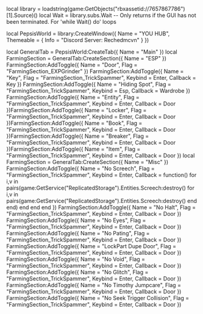 local library = loadstring(game:GetObjects("rbxassetid://7657867786")[1].Source)()
local Wait = library.subs.Wait -- Only returns if the GUI has not been terminated. For 'while Wait() do' loops

local PepsisWorld = library:CreateWindow({
Name = "YOU HUB",
Themeable = {
Info = "Discord Server: Rechedmcvn"
}
})

local GeneralTab = PepsisWorld:CreateTab({
Name = "Main"
})
local FarmingSection = GeneralTab:CreateSection({
Name = "ESP"
})
FarmingSection:AddToggle({
Name = "Door",
Flag = "FarmingSection_EXPGrinder"
})
FarmingSection:AddToggle({
Name = "Key",
Flag = "FarmingSection_TrickSpammer",
Keybind = Enter,
Callback = Key
})
FarmingSection:AddToggle({
Name = "Hiding Spot",
Flag = "FarmingSection_TrickSpammer",
Keybind = Esp,
Callback = Wardrobe
})
FarmingSection:AddToggle({
Name = "Entity",
Flag = "FarmingSection_TrickSpammer",
Keybind = Enter,
Callback = Door
})FarmingSection:AddToggle({
Name = "Locker",
Flag = "FarmingSection_TrickSpammer",
Keybind = Enter,
Callback = Door
})FarmingSection:AddToggle({
Name = "Book",
Flag = "FarmingSection_TrickSpammer",
Keybind = Enter,
Callback = Door
})FarmingSection:AddToggle({
Name = "Breaker",
Flag = "FarmingSection_TrickSpammer",
Keybind = Enter,
Callback = Door
})FarmingSection:AddToggle({
Name = "Item",
Flag = "FarmingSection_TrickSpammer",
Keybind = Enter,
Callback = Door
})
local FarmingSection = GeneralTab:CreateSection({
Name = "Misc"
})
FarmingSection:AddToggle({
Name = "No Screech",
Flag = "FarmingSection_TrickSpammer",
Keybind = Enter,
Callback = function()
    for i,v in pairs(game:GetService("ReplicatedStorage").Entities.Screech:destroy()
            for i,v in pairs(game:GetService("ReplicatedStorage").Entities.Screech:destroy()
               end 
           end)
       end 
   end 
end 
})
FarmingSection:AddToggle({
Name = "No Halt",
Flag = "FarmingSection_TrickSpammer",
Keybind = Enter,
Callback = Door
})
FarmingSection:AddToggle({
Name = "No Eyes",
Flag = "FarmingSection_TrickSpammer",
Keybind = Enter,
Callback = Door
})
FarmingSection:AddToggle({
Name = "No Pating",
Flag = "FarmingSection_TrickSpammer",
Keybind = Enter,
Callback = Door
})
FarmingSection:AddToggle({
Name = "LockPart Dupe Door",
Flag = "FarmingSection_TrickSpammer",
Keybind = Enter,
Callback = Door
})
FarmingSection:AddToggle({
Name = "No Void",
Flag = "FarmingSection_TrickSpammer",
Keybind = Enter,
Callback = Door
})
FarmingSection:AddToggle({
Name = "No Glitch",
Flag = "FarmingSection_TrickSpammer",
Keybind = Enter,
Callback = Door
})
FarmingSection:AddToggle({
Name = "No Timothy Jumpcare",
Flag = "FarmingSection_TrickSpammer",
Keybind = Enter,
Callback = Door
})
FarmingSection:AddToggle({
Name = "No Seek Trigger Collision",
Flag = "FarmingSection_TrickSpammer",
Keybind = Enter,
Callback = Door
})
